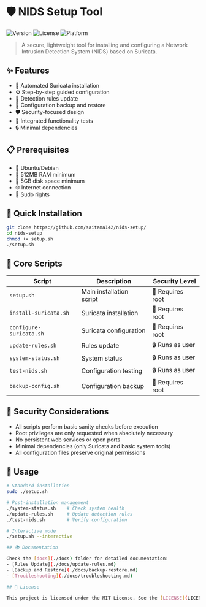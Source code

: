 # 🛡️ NIDS Setup Tool

![Version](https://img.shields.io/badge/version-0.1.2-blue.svg)
![License](https://img.shields.io/badge/license-MIT-green.svg)
![Platform](https://img.shields.io/badge/platform-Linux-lightgrey.svg)

> A secure, lightweight tool for installing and configuring a Network Intrusion Detection System (NIDS) based on Suricata.

## ✨ Features

- 🚀 Automated Suricata installation
- ⚙️ Step-by-step guided configuration
- 🔄 Detection rules update
- 💾 Configuration backup and restore
- 🛡️ Security-focused design
- 🧪 Integrated functionality tests
- 🔒 Minimal dependencies

## 📋 Prerequisites

- 🐧 Ubuntu/Debian
- 🧠 512MB RAM minimum
- 💽 5GB disk space minimum
- 🌐 Internet connection
- 🔑 Sudo rights

## 🚀 Quick Installation

```bash
git clone https://github.com/saitama142/nids-setup/
cd nids-setup
chmod +x setup.sh
./setup.sh
```

## 📜 Core Scripts

| Script | Description | Security Level |
|--------|-------------|----------------|
| `setup.sh` | Main installation script | 🔐 Requires root |
| `install-suricata.sh` | Suricata installation | 🔐 Requires root |
| `configure-suricata.sh` | Suricata configuration | 🔐 Requires root |
| `update-rules.sh` | Rules update | 🔒 Runs as user |
| `system-status.sh` | System status | 🔒 Runs as user |
| `test-nids.sh` | Configuration testing | 🔒 Runs as user |
| `backup-config.sh` | Configuration backup | 🔐 Requires root |

## 🔐 Security Considerations

- All scripts perform basic sanity checks before execution
- Root privileges are only requested when absolutely necessary
- No persistent web services or open ports
- Minimal dependencies (only Suricata and basic system tools)
- All configuration files preserve original permissions

## 🔧 Usage

```bash
# Standard installation
sudo ./setup.sh

# Post-installation management
./system-status.sh    # Check system health
./update-rules.sh     # Update detection rules
./test-nids.sh        # Verify configuration

# Interactive mode
./setup.sh --interactive

## 📚 Documentation

Check the [docs](./docs) folder for detailed documentation:
- [Rules Update](./docs/update-rules.md)
- [Backup and Restore](./docs/backup-restore.md)
- [Troubleshooting](./docs/troubleshooting.md)

## 📄 License

This project is licensed under the MIT License. See the [LICENSE](LICENSE) file for details.
